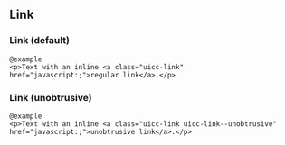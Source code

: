 ## Link

### Link (default)

    @example
    <p>Text with an inline <a class="uicc-link" href="javascript:;">regular link</a>.</p>

### Link (unobtrusive)
  
    @example
    <p>Text with an inline <a class="uicc-link uicc-link--unobtrusive" href="javascript:;">unobtrusive link</a>.</p>
